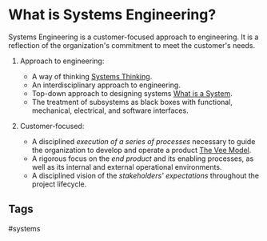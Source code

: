 # What is Systems Engineering?  

Systems Engineering is a customer-focused approach to engineering. It is a reflection of the organization's commitment to meet the customer's needs.   

1. Approach to engineering:  
    * A way of thinking [Systems Thinking](../202201110236).  
    * An interdisciplinary approach to engineering.  
    * Top-down approach to designing systems [What is a System](../202110032156).  
    * The treatment of subsystems as black boxes with functional, mechanical, electrical, and software interfaces.  

2. Customer-focused:  
    * A disciplined *execution of a series of processes* necessary to guide the organization to develop and operate a product [The Vee Model](../202110032218).  
    * A rigorous focus on the *end product* and its enabling processes, as well as its internal and external operational environments.  
    * A disciplined vision of the *stakeholders' expectations* throughout the project lifecycle.  

## Tags
#systems
